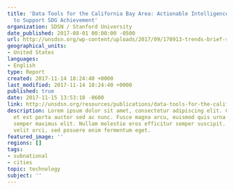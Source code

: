 ```yaml
---
title: 'Data Tools for the California Bay Area: Actionable Intelligence for Cities
  to Support SDG Achievement'
organization: SDSN / Stanford University
date_published: 2017-08-01 00:00:00 -0500
url: http://unsdsn.org/wp-content/uploads/2017/09/170913-trends-brief-sanjose-sdg-platform.pdf
geographical_units:
- United States
languages:
- English
type: Report
created: 2017-11-14 18:24:40 +0000
last_modified: 2017-11-14 18:24:40 +0000
published: true
date: 2017-11-15 13:53:18 -0600
link: http://unsdsn.org/resources/publications/data-tools-for-the-california-bay-area-actionable-intelligence-for-cities-to-support-sdg-achievement/
description: Lorem ipsum dolor sit amet, consectetur adipiscing elit. Cras in nibh
  et est porta auctor sed ac nunc. Fusce magna arcu, euismod quis urna elementum,
  semper maximus elit. Nullam molestie eros efficitur semper suscipit. Curabitur eleifend
  velit orci, sed posuere enim fermentum eget.
featured_image: ''
regions: []
tags:
- subnational
- cities
topic: technology
subject: ''
---
```


